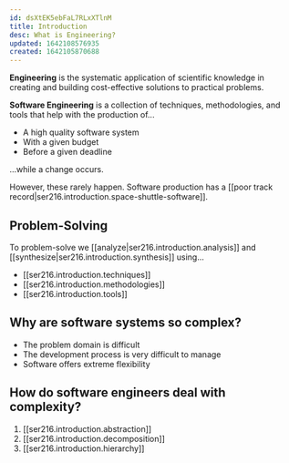 ```yaml
---
id: dsXtEK5ebFaL7RLxXTlnM
title: Introduction
desc: What is Engineering?
updated: 1642108576935
created: 1642105870688
---
```

**Engineering** is the systematic application of scientific knowledge in creating and building cost-effective solutions to practical problems.

**Software Engineering** is a collection of techniques, methodologies, and tools that help with the production of...

- A high quality software system
- With a given budget
- Before a given deadline

...while a change occurs.

However, these rarely happen. Software production has a [[poor track record|ser216.introduction.space-shuttle-software]].
## Problem-Solving
To problem-solve we [[analyze|ser216.introduction.analysis]] and [[synthesize|ser216.introduction.synthesis]] using...
- [[ser216.introduction.techniques]]
- [[ser216.introduction.methodologies]]
- [[ser216.introduction.tools]]

## Why are software systems so complex?
- The problem domain is difficult
- The development process is very difficult to manage
- Software offers extreme flexibility
## How do software engineers deal with complexity?
1. [[ser216.introduction.abstraction]]
2. [[ser216.introduction.decomposition]]
3. [[ser216.introduction.hierarchy]]